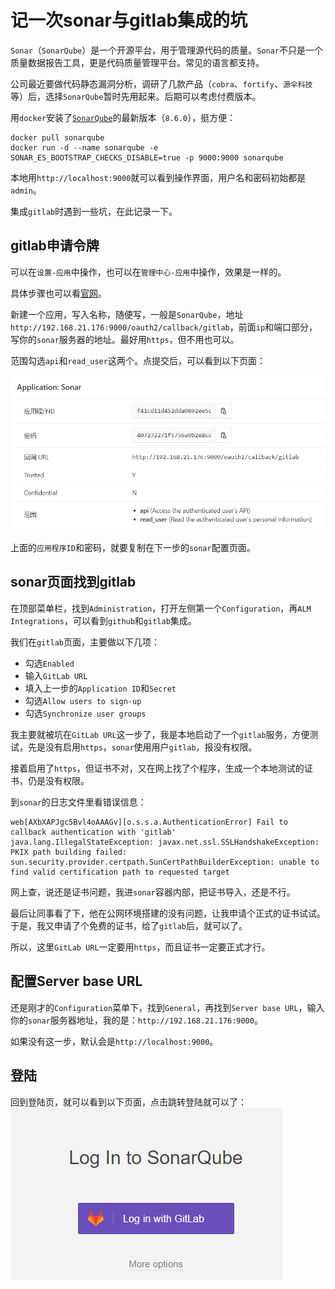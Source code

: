 # 记一次sonar与gitlab集成的坑

`Sonar`（`SonarQube`）是一个开源平台，用于管理源代码的质量。`Sonar`不只是一个质量数据报告工具，更是代码质量管理平台。常见的语言都支持。

公司最近要做代码静态漏洞分析，调研了几款产品（`cobra`、`fortify`、`源伞科技`等）后，选择`SonarQube`暂时先用起来。后期可以考虑付费版本。

用`docker`安装了[`SonarQube`](https://hub.docker.com/_/sonarqube/)的最新版本（`8.6.0`），挺方便：
``` shell
docker pull sonarqube
docker run -d --name sonarqube -e SONAR_ES_BOOTSTRAP_CHECKS_DISABLE=true -p 9000:9000 sonarqube
```

本地用`http://localhost:9000`就可以看到操作界面，用户名和密码初始都是`admin`。

集成`gitlab`时遇到一些坑，在此记录一下。

## gitlab申请令牌

可以在`设置-应用`中操作，也可以在`管理中心-应用`中操作，效果是一样的。

具体步骤也可以看[官网](https://docs.sonarqube.org/latest/analysis/gitlab-integration/)。

新建一个应用，写入名称，随便写，一般是`SonarQube`，地址`http://192.168.21.176:9000/oauth2/callback/gitlab`，前面`ip`和端口部分，写你的`sonar`服务器的地址。最好用`https`，但不用也可以。

范围勾选`api`和`read_user`这两个。点提交后，可以看到以下页面：

![app](../../images/sonar/gitlab-app.png)

上面的`应用程序ID`和密码，就要复制在下一步的`sonar`配置页面。

## sonar页面找到gitlab

在顶部菜单栏，找到`Administration`，打开左侧第一个`Configuration`，再`ALM Integrations`，可以看到`github`和`gitlab`集成。

我们在`gitlab`页面，主要做以下几项：

- 勾选`Enabled`
- 输入`GitLab URL`
- 填入上一步的`Application ID`和`Secret`
- 勾选`Allow users to sign-up`
- 勾选`Synchronize user groups`

我主要就被坑在`GitLab URL`这一步了，我是本地启动了一个`gitlab`服务，方便测试，先是没有启用`https`，`sonar`使用用户`gitlab`，报没有权限。

接着启用了`https`，但证书不对，又在网上找了个程序，生成一个本地测试的证书，仍是没有权限。

到`sonar`的日志文件里看错误信息：
```
web[AXbXAPJgc5Bvl4oAAAGv][o.s.s.a.AuthenticationError] Fail to callback authentication with 'gitlab'
java.lang.IllegalStateException: javax.net.ssl.SSLHandshakeException: PKIX path building failed: sun.security.provider.certpath.SunCertPathBuilderException: unable to find valid certification path to requested target
```

网上查，说还是证书问题，我进`sonar`容器内部，把证书导入，还是不行。

最后让同事看了下，他在公网环境搭建的没有问题，让我申请个正式的证书试试。于是，我又申请了个免费的证书，给了`gitlab`后，就可以了。

所以，这里`GitLab URL`一定要用`https`，而且证书一定要正式才行。

## 配置Server base URL

还是刚才的`Configuration`菜单下，找到`General`，再找到`Server base URL`，输入你的`sonar`服务器地址，我的是：`http://192.168.21.176:9000`。

如果没有这一步，默认会是`http://localhost:9000`。

## 登陆

回到登陆页，就可以看到以下页面，点击跳转登陆就可以了：
![login](../../images/sonar/sonar-login.png)
